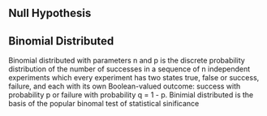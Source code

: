## Null Hypothesis
## Binomial Distributed
Binomial distributed with parameters n and p is the discrete probability distribution of the number of successes in a sequence of n independent experiments which every experiment has two states true, false or success, failure, and each with its own Boolean-valued outcome: success with probability p or failure with probability q = 1 - p.
Binimial distributed is the basis of the popular binomal test of statistical sinificance
